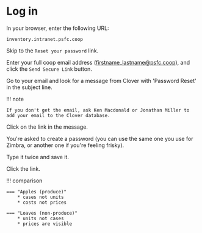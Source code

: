 # Log in

In your browser, enter the following URL:

```
inventory.intranet.psfc.coop
```
 
Skip to the `Reset your password` link.

Enter your full coop email address (firstname_lastname@psfc.coop), and click the `Send Secure Link` button.

Go to your email and look for a message from Clover with 'Password Reset' in the subject line.

!!! note  

    If you don't get the email, ask Ken Macdonald or Jonathan Miller to add your email to the Clover database.  

Click on the link in the message.

You're asked to create a password (you can use the same one you use for Zimbra, or another one if you're feeling frisky).

Type it twice and save it.

Click the link.

!!! comparison

    === "Apples (produce)"
        * cases not units
        * costs not prices

    === "Loaves (non-produce)"
        * units not cases
        * prices are visible

